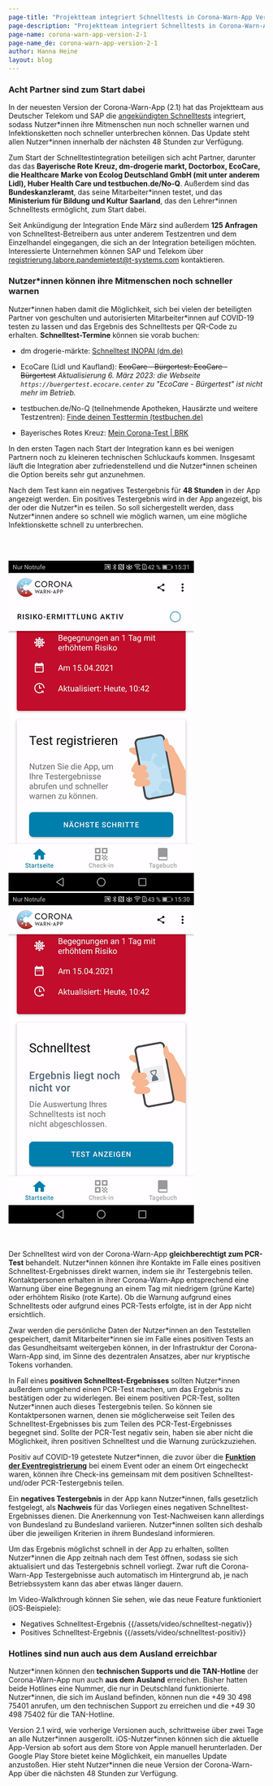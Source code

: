 ```yaml
---
page-title: "Projektteam integriert Schnelltests in Corona-Warn-App Version 2.1"
page-description: "Projektteam integriert Schnelltests in Corona-Warn-App Version 2.1"
page-name: corona-warn-app-version-2-1
page-name_de: corona-warn-app-version-2-1
author: Hanna Heine
layout: blog
---
```


### Acht Partner sind zum Start dabei

In der neuesten Version der Corona-Warn-App (2.1) hat das Projektteam aus Deutscher Telekom und SAP die [angekündigten Schnelltests](/de/blog/2021-03-31-corona-warn-app-test-integration/) integriert, sodass Nutzer\*innen ihre Mitmenschen nun noch schneller warnen und Infektionsketten noch schneller unterbrechen können. Das Update steht allen Nutzer\*innen innerhalb der nächsten 48 Stunden zur Verfügung.

<!-- overview -->

Zum Start der Schnelltestintegration beteiligen sich acht Partner, darunter das das **Bayerische Rote Kreuz, dm-drogerie markt, Doctorbox, EcoCare, die Healthcare Marke von Ecolog Deutschland GmbH (mit unter anderem Lidl), Huber Health Care und  testbuchen.de/No-Q**. Außerdem sind das **Bundeskanzleramt**, das seine Mitarbeiter\*innen testet, und das **Ministerium für Bildung und Kultur Saarland**, das den Lehrer\*innen Schnelltests ermöglicht, zum Start dabei.

Seit Ankündigung der Integration Ende März sind außerdem **125 Anfragen** von Schnelltest-Betreibern aus unter anderem Testzentren und dem Einzelhandel eingegangen, die sich an der Integration beteiligen möchten. Interessierte Unternehmen können SAP und Telekom über [registrierung.labore.pandemietest@t-systems.com](mailto:registrierung.labore.pandemietest@t-systems.com) kontaktieren.

### Nutzer\*innen können ihre Mitmenschen noch schneller warnen

Nutzer\*innen haben damit die Möglichkeit, sich bei vielen der beteiligten Partner von geschulten und autorisierten Mitarbeiter\*innen auf COVID-19 testen zu lassen und das Ergebnis des Schnelltests per QR-Code zu erhalten. **Schnelltest-Termine** können sie vorab buchen:

- dm drogerie-märkte: [Schnelltest INOPAI (dm.de)](https://corona-schnelltest-zentren.dm.de/o/dm/login)

- EcoCare (Lidl und Kaufland): ~~EcoCare - Bürgertest: EcoCare - Bürgertest~~ *Aktualisierung 6. März 2023: die Webseite `https://buergertest.ecocare.center` zu "EcoCare - Bürgertest" ist nicht mehr im Betrieb.*

- testbuchen.de/No-Q (teilnehmende Apotheken, Hausärzte und weitere Testzentren): [Finde deinen Testtermin (testbuchen.de)](https://testbuchen.de/#/?zoom=0&lat=47.71401323721353&lng=8.66960999999999)

- Bayerisches Rotes Kreuz: [Mein Corona-Test | BRK](https://meintest.brk.de/)


In den ersten Tagen nach Start der Integration kann es bei wenigen Partnern noch zu kleineren technischen Schluckaufs kommen. Insgesamt läuft die Integration aber zufriedenstellend und die Nutzer\*innen scheinen die Option bereits sehr gut anzunehmen.

Nach dem Test kann ein negatives Testergebnis für **48 Stunden** in der App angezeigt werden. Ein positives Testergebnis wird in der App angezeigt, bis der oder die Nutzer\*in es teilen. So soll sichergestellt werden, dass Nutzer\*innen andere so schnell wie möglich warnen, um eine mögliche Infektionskette schnell zu unterbrechen.

<br></br>
<div class="text-center"><img src="./schnelltest-registrieren.png" title="Schnelltest Registrieren" alt="Schnelltest Registrieren" style="align: center"> <img src="./schnelltest-anzeigen.png" title="Schnelltest Anzeigen" alt="Schnelltest Anzeigen" style="align: center"></div>
<br></br>

Der Schnelltest wird von der Corona-Warn-App **gleichberechtigt zum PCR-Test** behandelt. Nutzer*innen können ihre Kontakte im Falle eines positiven Schnelltest-Ergebnisses direkt warnen, indem sie ihr Testergebnis teilen. Kontaktpersonen erhalten in ihrer Corona-Warn-App entsprechend eine Warnung über eine Begegnung an einem Tag mit niedrigem (grüne Karte) oder erhöhtem Risiko (rote Karte). Ob die Warnung aufgrund eines Schnelltests oder aufgrund eines PCR-Tests erfolgte, ist in der App nicht ersichtlich.

Zwar werden die persönliche Daten der Nutzer\*innen an den Teststellen gespeichert, damit Mitarbeiter*innen sie im Falle eines positiven Tests an das Gesundheitsamt weitergeben können, in der Infrastruktur der Corona-Warn-App sind, im Sinne des dezentralen Ansatzes, aber nur kryptische Tokens vorhanden.

In Fall eines **positiven Schnelltest-Ergebnisses** sollten Nutzer\*innen außerdem umgehend einen PCR-Test machen, um das Ergebnis zu bestätigen oder zu widerlegen. Bei einem positiven PCR-Test, sollten Nutzer*innen auch dieses Testergebnis teilen. So können sie Kontaktpersonen warnen, denen sie möglicherweise seit Teilen des Schnelltest-Ergebnisses bis zum Teilen des PCR-Test-Ergebnisses begegnet sind. Sollte der PCR-Test negativ sein, haben sie aber nicht die Möglichkeit, ihren positiven Schnelltest und die Warnung zurückzuziehen.

Positiv auf COVID-19 getestete Nutzer\*innen, die zuvor über die [**Funktion der Eventregistrierung**](/de/blog/2021-04-21-corona-warn-app-version-2-0/) bei einem Event oder an einem Ort eingecheckt waren, können ihre  Check-ins gemeinsam mit dem positiven Schnelltest- und/oder PCR-Testergebnis teilen.

Ein **negatives Testergebnis** in der App kann Nutzer\*innen, falls gesetzlich festgelegt, als **Nachweis** für das Vorliegen eines negativen Schnelltest-Ergebnisses dienen. Die Anerkennung von Test-Nachweisen kann allerdings von Bundesland zu Bundesland variieren. Nutzer*innen sollten sich deshalb über die jeweiligen Kriterien in ihrem Bundesland informieren.

Um das Ergebnis möglichst schnell in der App zu erhalten, sollten Nutzer\*innen die App zeitnah nach dem Test öffnen, sodass sie sich aktualisiert und das Testergebnis schnell vorliegt. Zwar ruft die Corona-Warn-App Testergebnisse auch automatisch im Hintergrund ab, je nach Betriebssystem kann das aber etwas länger dauern.

Im Video-Walkthrough können Sie sehen, wie das neue Feature funktioniert (iOS-Beispiele):

- Negatives Schnelltest-Ergebnis {{/assets/video/schnelltest-negativ}}
- Positives Schnelltest-Ergebnis {{/assets/video/schnelltest-positiv}}

### Hotlines sind nun auch aus dem Ausland erreichbar

Nutzer\*innen können den **technischen Supports und die TAN-Hotline** der Corona-Warn-App nun auch **aus dem Ausland** erreichen. Bisher hatten beide Hotlines eine Nummer, die nur in Deutschland funktionierte. Nutzer*innen, die sich im Ausland befinden, können nun die +49 30 498 75401 anrufen, um den technischen Support zu erreichen und die +49 30 498 75402 für die TAN-Hotline.

Version 2.1 wird, wie vorherige Versionen auch, schrittweise über zwei Tage an alle Nutzer\*innen ausgerollt. iOS-Nutzer\*innen können sich die aktuelle App-Version ab sofort aus dem Store von Apple manuell herunterladen. Der Google Play Store bietet keine Möglichkeit, ein manuelles Update anzustoßen. Hier steht Nutzer*innen die neue Version der Corona-Warn-App über die nächsten 48 Stunden zur Verfügung.
